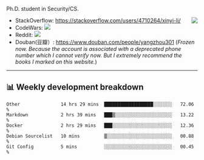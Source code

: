 Ph.D. student in Security/CS.

<img align="right" src="https://github-readme-stats.vercel.app/api?username=li-xin-yi&count_private=true&show_icons=true&hide_title=true&theme=tokyonight" />

- StackOverflow: https://stackoverflow.com/users/4710264/xinyi-li/
- CodeWars: [![](https://www.codewars.com/users/xy-li/badges/micro)](https://www.codewars.com/users/xy-li/)
- Reddit: [![](https://img.shields.io/reddit/user-karma/combined/xy-li?style=social)](https://www.reddit.com/user/xy-li/)
- Douban(豆瓣）: https://www.douban.com/people/yangzhou301  (*Frozen now. Because the account is associated with a deprecated phone number which I cannot verify now. But I extremely recommend the books I marked on this website.*)

---

## 📊 Weekly development breakdown

<!--START_SECTION:waka-->
```text
Other               14 hrs 29 mins  ██████████████████░░░░░░░   72.06 % 
Markdown            2 hrs 39 mins   ███▒░░░░░░░░░░░░░░░░░░░░░   13.22 % 
Docker              2 hrs 29 mins   ███░░░░░░░░░░░░░░░░░░░░░░   12.36 % 
Debian Sourcelist   10 mins         ▒░░░░░░░░░░░░░░░░░░░░░░░░   00.88 % 
Git Config          5 mins          ░░░░░░░░░░░░░░░░░░░░░░░░░   00.45 % 
```
<!--END_SECTION:waka-->
